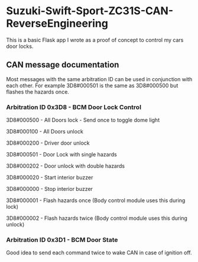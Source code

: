 # Suzuki-Swift-Sport-ZC31S-CAN-ReverseEngineering
This is a basic Flask app I wrote as a proof of concept to control my cars door locks. 


## CAN message documentation
Most messages with the same arbitration ID can be used in conjunction with each other. For example 3D8#000501 is the same as 3D8#000500 but flashes the hazards once.

### Arbitration ID 0x3D8 - BCM Door Lock Control
3D8#000500 - All Doors lock - Send once to toggle dome light

3D8#000100 - All Doors unlock

3D8#000200 - Driver door unlock

3D8#000501 - Door Lock with single hazards

3D8#000202 - Door unlock with double hazards

3D8#000020 - Start interior buzzer

3D8#000000 - Stop interior buzzer

3D8#000001 - Flash hazards once (Body control module uses this during lock)

3D8#000002 - Flash hazards twice (Body control module uses this during unlock)

### Arbitration ID 0x3D1 - BCM Door State

Good idea to send each command twice to wake CAN in case of ignition off.

